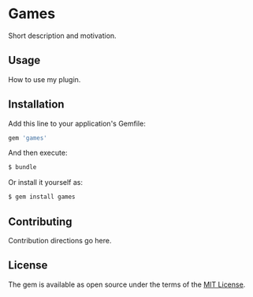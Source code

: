 # Games
Short description and motivation.

## Usage
How to use my plugin.

## Installation
Add this line to your application's Gemfile:

```ruby
gem 'games'
```

And then execute:
```bash
$ bundle
```

Or install it yourself as:
```bash
$ gem install games
```

## Contributing
Contribution directions go here.

## License
The gem is available as open source under the terms of the [MIT License](http://opensource.org/licenses/MIT).

